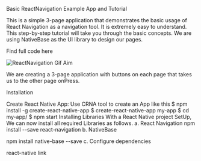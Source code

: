 Basic ReactNavigation Example App and Tutorial

This is a simple 3-page application that demonstrates the basic usage of React Navigation as a navigation tool. It is extremely easy to understand. This step-by-step tutorial will take you through the basic concepts. We are using NativeBase as the UI library to design our pages.

Find full code here


![ReactNavigation Gif](https://github.com/GeekyAnts/native-base-docs/raw/master/docs/assets/StackNavigation.gif)
Aim

We are creating a 3-page application with buttons on each page that takes us to the other page onPress. 

Installation

Create React Native App: Use CRNA tool to create an App like this 
$ npm install -g create-react-native-app
$ create-react-native-app my-app
$ cd my-app/
$ npm start
Installing Libraries 
With a React Native project SetUp, We can now install all required Libraries as follows. 
a. React Navigation 
npm install --save react-navigation
b. NativeBase 

npm install native-base --save
c. Configure dependencies 

react-native link